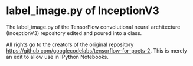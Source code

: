 # label_image.py of InceptionV3
The label_image.py of the TensorFlow convolutional neural architecture (InceptionV3) repository edited and poured into a class.

All rights go to the creators of the original repository https://github.com/googlecodelabs/tensorflow-for-poets-2. This is merely an edit to allow use in IPython Notebooks. 
